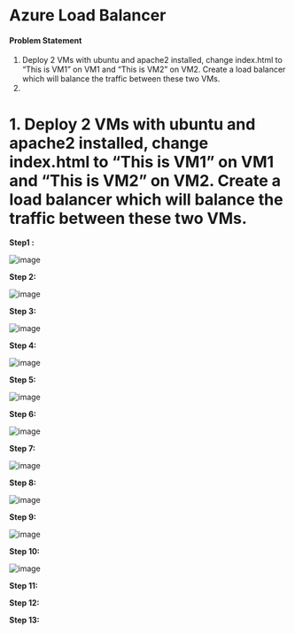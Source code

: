 
# Azure Load Balancer 


#### Problem Statement 

  1. Deploy 2 VMs with ubuntu and apache2 installed, change index.html to “This is VM1” on VM1 and  “This is VM2” on VM2. Create a load balancer which will balance the traffic between these two VMs.
  2. 



# 1. Deploy 2 VMs with ubuntu and apache2 installed, change index.html to “This is VM1” on VM1 and  “This is VM2” on VM2. Create a load balancer which will balance the traffic between these two VMs.

   **Step1 :**  
   
   ![image](https://user-images.githubusercontent.com/46291282/127761078-41acef82-1172-4ca0-bda1-742b426a78c6.png)
   
   **Step 2:** 
   
   ![image](https://user-images.githubusercontent.com/46291282/127761110-6bb15b08-a682-4c37-b444-c339866fea28.png)
   
   **Step 3:** 
   
   ![image](https://user-images.githubusercontent.com/46291282/127761115-16b7f163-1188-4a93-9c80-cabf7a3ed292.png)
   
   **Step 4:**
   
   ![image](https://user-images.githubusercontent.com/46291282/127761273-6b74afa9-61c4-43e4-b501-e8b12167a9bc.png)

   **Step 5:**
   
   ![image](https://user-images.githubusercontent.com/46291282/127761205-8c02214c-f183-42a5-9b10-b16264dca22b.png)

   
   **Step 6:**
   
   ![image](https://user-images.githubusercontent.com/46291282/127761216-23018350-6b07-49de-8a18-73ecc43fa540.png)
   
   **Step 7:**

   ![image](https://user-images.githubusercontent.com/46291282/127761288-6d27d696-841c-4c0f-a74d-259afbf59646.png)
   
   **Step 8:**
   
   ![image](https://user-images.githubusercontent.com/46291282/127761241-5c98fbf3-31a5-4854-8b92-21e674b96892.png)

   **Step 9:**
   
   ![image](https://user-images.githubusercontent.com/46291282/127761363-76e4d661-f888-409f-9e43-61df5c3e6cd2.png)

   **Step 10:**
   
   ![image](https://user-images.githubusercontent.com/46291282/127761381-be93150a-56ed-4971-aba1-835c8be65a03.png)

   **Step 11:**
   
   
   
   **Step 12:**
   
   **Step 13:**
   
   

   
   
